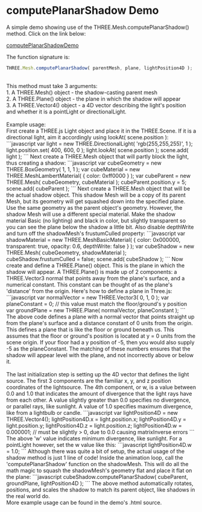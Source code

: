# computePlanarShadow Demo
A simple demo showing use of the THREE.Mesh.computePlanarShadow() method. Click on the link below: <br>

[computePlanarShadowDemo](http://erichlof.github.io/computePlanarShadow-Demo/computePlanarShadow-Demo.html)  <br>

The function signature is: <br>
```javascript
THREE.Mesh.computePlanarShadow( parentMesh, plane, lightPosition4D );
```
<br>
This method must take 3 arguments: <br> 
1. A THREE.Mesh() object - the shadow-casting parent mesh <br>
2. A THREE.Plane() object - the plane in which the shadow will appear <br>
3. A THREE.Vector4() object - a 4D vector describing the light's position and whether it is a pointLight or directionalLight. <br>
<br>
Example usage: <br>
First create a THREE.js Light object and place it in the THREE.Scene. If it is a directional light, aim it accordingly using lookAt( scene.position ):
```javascript
var light = new THREE.DirectionalLight( 'rgb(255,255,255)', 1 );
light.position.set( 400, 600, 0 );
light.lookAt( scene.position );
scene.add( light );
```
Next create a THREE.Mesh object that will partly block the light, thus creating a shadow:
```javascript
var cubeGeometry = new THREE.BoxGeometry( 1, 1, 1 );
var cubeMaterial = new THREE.MeshLambertMaterial( { color: 0xff0000 } );
var cubeParent = new THREE.Mesh( cubeGeometry, cubeMaterial );
cubeParent.position.y = 5;
scene.add( cubeParent );
```
Next create a THREE.Mesh object that will be the actual shadow object.  This shadow Mesh will be a copy of its parent Mesh, but its geometry will get squashed down into the specified plane. Use the same geometry as the parent object's geometry. However, the shadow Mesh will use a different special material. Make the shadow material Basic (no lighting) and black in color, but slightly transparent so you can see the plane below the shadow a little bit. Also disable depthWrite and turn off the shadowMesh's frustumCulled property:
```javascript
var shadowMaterial = new THREE.MeshBasicMaterial( { 
		  color: 0x000000,
		  transparent: true,
		  opacity: 0.6,
		  depthWrite: false
} );
var cubeShadow = new THREE.Mesh( cubeGeometry, shadowMaterial );
cubeShadow.frustumCulled = false;
scene.add( cubeShadow );
```
Now create and define a THREE.Plane() object.  This is the plane in which the shadow will appear.  A THREE.Plane() is made up of 2 components: a THREE.Vector3 normal that points away from the plane's surface, and a numerical constant.  This constant can be thought of as the plane's 'distance' from the origin.  Here's how to define a plane in Three.js: 
```javascript
var normalVector = new THREE.Vector3( 0, 1, 0 );
var planeConstant = 0; // this value must match the floor/ground's y position
var groundPlane = new THREE.Plane( normalVector, planeConstant );
```
The above code defines a plane with a normal vector that points straight up from the plane's surface and a distance constant of 0 units from the origin.  This defines a plane that is like the floor or ground beneath us.  This assumes that the floor or ground's position is located at y = 0 units from the scene origin.  If your floor had a y position of -5, then you would also supply -5 as the planeConstant.  The matching of these numbers ensures that the shadow will appear level with the plane, and not incorrectly above or below it. <br>
<br>
The last initialization step is setting up the 4D vector that defines the light source.  The first 3 components are the familiar x, y, and z position coordinates of the lightsource.  The 4th component, or w, is a value between 0.0 and 1.0 that indicates the amount of divergence that the light rays have from each other.  A value slightly greater than 0.0 specifies no divergence, or parallel rays, like sunlight.  A value of 1.0 specifies maximum divergence, like from a lightbulb or candle.
```javascript
var lightPosition4D = new THREE.Vector4();
lightPosition4D.x = light.position.x;
lightPosition4D.y = light.position.y;
lightPosition4D.z = light.position.z;
lightPosition4D.w = 0.000001; // must be slightly > 0, due to 0.0 causing matrixInverse errors
```
The above 'w' value indicates minimum divergence, like sunlight.  For a pointLight however, set the w value like this:
```javascript
lightPosition4D.w = 1.0;
```
Although there was quite a bit of setup, the actual usage of the shadow method is just 1 line of code!  Inside the animation loop, call the 'computePlanarShadow' function on the shadowMesh.  This will do all the math magic to squash the shadowMesh's geometry flat and place it flat on the plane:
```javascript
cubeShadow.computePlanarShadow( cubeParent, groundPlane, lightPosition4D );
```
The above method automatically rotates, positions, and scales the shadow to match its parent object, like shadows in the real world do.
<br>
More example usage can be found in the demo's .html source.
